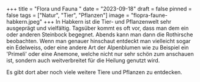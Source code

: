 +++
title = "Flora und Fauna "
date = "2023-09-18"
draft = false
pinned = false
tags = ["Natur", "Tier", "Pflanzen"]
image = "flopra-faune-habkern.jpeg"
+++
In Habkern ist die Tier- und Pflanzenwelt sehr ausgeprägt und vielfältig.                                                    Tagsüber kommt es oft vor, dass man dem ein oder anderen Steinbock begegnet. Abends kann man dann die Rothirsche beobachten. Wenn man genauer hinschaut entdeckt man vielleicht sogar ein Edelweiss, oder eine andere Art der Alpenblumen wie zu Beispiel ein 'Primeli' oder eine Anemone, welche nicht nur sehr schön zum anschauen ist, sondern auch weitverbreitet für die Heilung genutzt wird.

Es gibt dort aber noch viele weitere Tiere und Pflanzen zu entdecken.